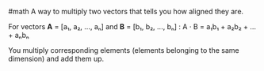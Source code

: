 #math 
A way to multiply two vectors that tells you how aligned they are.

For vectors **A** = \[a₁, a₂, ..., aₙ] and **B** = \[b₁, b₂, ..., bₙ] : A · B = a₁b₁ + a₂b₂ + ... + aₙbₙ

You multiply corresponding elements (elements belonging to the same dimension) and add them up.